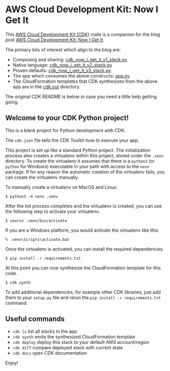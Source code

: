 # AWS Cloud Development Kit: Now I Get It

This [AWS Cloud Development Kit (CDK)](https://aws.amazon.com/cdk/) code is
a companion for the blog post
[AWS Cloud Development Kit: Now I Get It](https://www.packetmischief.ca/2021/04/11/aws-cdk-now-i-get-it/).

The primary bits of interest which align to the blog are:

- Composing and sharing:
  [cdk_now_i_get_it_v1_stack.py](https://github.com/knightjoel/cdk-now-i-get-it/blob/master/cdk_now_i_get_it/cdk_now_i_get_it_v1.py)
- Native language:
  [cdk_now_i_get_it_v2_stack.py](https://github.com/knightjoel/cdk-now-i-get-it/blob/master/cdk_now_i_get_it/cdk_now_i_get_it_v2.py)
- Proven defaults:
  [cdk_now_i_get_it_v3_stack.py](https://github.com/knightjoel/cdk-now-i-get-it/blob/master/cdk_now_i_get_it/cdk_now_i_get_it_v3.py)
- The app which consumes the above constructs:
  [app.py](https://github.com/knightjoel/cdk-now-i-get-it/blob/master/app.py)
- The CloudFormation templates that CDK synthesizes from the above app are in
  the [cdk.out](cdk.out) directory.

The original CDK README is below in case you need a little help getting going.

## Welcome to your CDK Python project!

This is a blank project for Python development with CDK.

The `cdk.json` file tells the CDK Toolkit how to execute your app.

This project is set up like a standard Python project.  The initialization
process also creates a virtualenv within this project, stored under the `.venv`
directory.  To create the virtualenv it assumes that there is a `python3`
(or `python` for Windows) executable in your path with access to the `venv`
package. If for any reason the automatic creation of the virtualenv fails,
you can create the virtualenv manually.

To manually create a virtualenv on MacOS and Linux:

```
$ python3 -m venv .venv
```

After the init process completes and the virtualenv is created, you can use the
following step to activate your virtualenv.

```
$ source .venv/bin/activate
```

If you are a Windows platform, you would activate the virtualenv like this:

```
% .venv\Scripts\activate.bat
```

Once the virtualenv is activated, you can install the required dependencies.

```
$ pip install -r requirements.txt
```

At this point you can now synthesize the CloudFormation template for this code.

```
$ cdk synth
```

To add additional dependencies, for example other CDK libraries, just add
them to your `setup.py` file and rerun the `pip install -r requirements.txt`
command.

## Useful commands

 * `cdk ls`          list all stacks in the app
 * `cdk synth`       emits the synthesized CloudFormation template
 * `cdk deploy`      deploy this stack to your default AWS account/region
 * `cdk diff`        compare deployed stack with current state
 * `cdk docs`        open CDK documentation

Enjoy!
